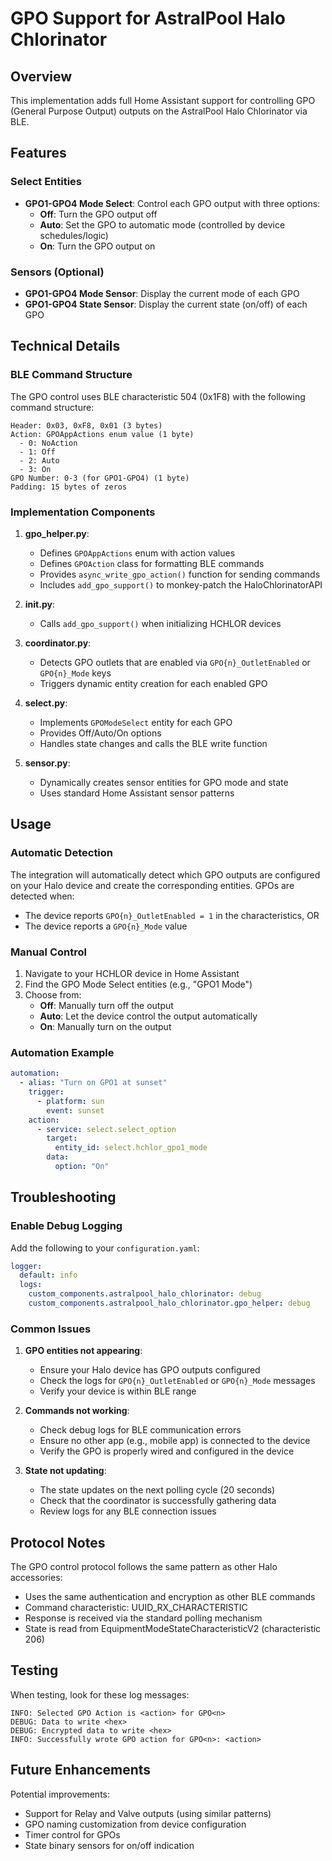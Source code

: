 # GPO Support for AstralPool Halo Chlorinator

## Overview

This implementation adds full Home Assistant support for controlling GPO (General Purpose Output) outputs on the AstralPool Halo Chlorinator via BLE.

## Features

### Select Entities
- **GPO1-GPO4 Mode Select**: Control each GPO output with three options:
  - **Off**: Turn the GPO output off
  - **Auto**: Set the GPO to automatic mode (controlled by device schedules/logic)
  - **On**: Turn the GPO output on

### Sensors (Optional)
- **GPO1-GPO4 Mode Sensor**: Display the current mode of each GPO
- **GPO1-GPO4 State Sensor**: Display the current state (on/off) of each GPO

## Technical Details

### BLE Command Structure

The GPO control uses BLE characteristic 504 (0x1F8) with the following command structure:

```
Header: 0x03, 0xF8, 0x01 (3 bytes)
Action: GPOAppActions enum value (1 byte)
  - 0: NoAction
  - 1: Off
  - 2: Auto
  - 3: On
GPO Number: 0-3 (for GPO1-GPO4) (1 byte)
Padding: 15 bytes of zeros
```

### Implementation Components

1. **gpo_helper.py**: 
   - Defines `GPOAppActions` enum with action values
   - Defines `GPOAction` class for formatting BLE commands
   - Provides `async_write_gpo_action()` function for sending commands
   - Includes `add_gpo_support()` to monkey-patch the HaloChlorinatorAPI

2. **__init__.py**: 
   - Calls `add_gpo_support()` when initializing HCHLOR devices

3. **coordinator.py**: 
   - Detects GPO outlets that are enabled via `GPO{n}_OutletEnabled` or `GPO{n}_Mode` keys
   - Triggers dynamic entity creation for each enabled GPO

4. **select.py**: 
   - Implements `GPOModeSelect` entity for each GPO
   - Provides Off/Auto/On options
   - Handles state changes and calls the BLE write function

5. **sensor.py**: 
   - Dynamically creates sensor entities for GPO mode and state
   - Uses standard Home Assistant sensor patterns

## Usage

### Automatic Detection

The integration will automatically detect which GPO outputs are configured on your Halo device and create the corresponding entities. GPOs are detected when:
- The device reports `GPO{n}_OutletEnabled = 1` in the characteristics, OR
- The device reports a `GPO{n}_Mode` value

### Manual Control

1. Navigate to your HCHLOR device in Home Assistant
2. Find the GPO Mode Select entities (e.g., "GPO1 Mode")
3. Choose from:
   - **Off**: Manually turn off the output
   - **Auto**: Let the device control the output automatically
   - **On**: Manually turn on the output

### Automation Example

```yaml
automation:
  - alias: "Turn on GPO1 at sunset"
    trigger:
      - platform: sun
        event: sunset
    action:
      - service: select.select_option
        target:
          entity_id: select.hchlor_gpo1_mode
        data:
          option: "On"
```

## Troubleshooting

### Enable Debug Logging

Add the following to your `configuration.yaml`:

```yaml
logger:
  default: info
  logs:
    custom_components.astralpool_halo_chlorinator: debug
    custom_components.astralpool_halo_chlorinator.gpo_helper: debug
```

### Common Issues

1. **GPO entities not appearing**:
   - Ensure your Halo device has GPO outputs configured
   - Check the logs for `GPO{n}_OutletEnabled` or `GPO{n}_Mode` messages
   - Verify your device is within BLE range

2. **Commands not working**:
   - Check debug logs for BLE communication errors
   - Ensure no other app (e.g., mobile app) is connected to the device
   - Verify the GPO is properly wired and configured in the device

3. **State not updating**:
   - The state updates on the next polling cycle (20 seconds)
   - Check that the coordinator is successfully gathering data
   - Review logs for any BLE connection issues

## Protocol Notes

The GPO control protocol follows the same pattern as other Halo accessories:
- Uses the same authentication and encryption as other BLE commands
- Command characteristic: UUID_RX_CHARACTERISTIC
- Response is received via the standard polling mechanism
- State is read from EquipmentModeStateCharacteristicV2 (characteristic 206)

## Testing

When testing, look for these log messages:

```
INFO: Selected GPO Action is <action> for GPO<n>
DEBUG: Data to write <hex>
DEBUG: Encrypted data to write <hex>
INFO: Successfully wrote GPO action for GPO<n>: <action>
```

## Future Enhancements

Potential improvements:
- Support for Relay and Valve outputs (using similar patterns)
- GPO naming customization from device configuration
- Timer control for GPOs
- State binary sensors for on/off indication
